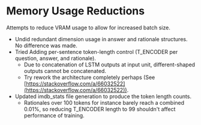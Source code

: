 # Memory Usage Reductions

Attempts to reduce VRAM usage to allow for increased batch size.

* Undid redundant dimension usage in answer and rationale structures. No difference was made.
* Tried Adding per-sentence token-length control (T_ENCODER per question, answer, and rationale).
  * Due to concatenation of LSTM outputs at input unit, different-shaped outputs cannot be concatenated.
  * Try rework the architecture completely perhaps (See [https://stackoverflow.com/a/66032522](https://stackoverflow.com/a/66032522)).
* Updated imdb_stats file generation to produce the token length counts.
  * Rationales over 100 tokens for instance barely reach a combined 0.01%, so reducing T_ENCODER length to 99 shouldn't affect performance of training.
